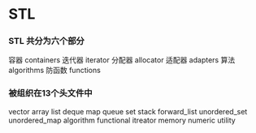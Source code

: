 STL
====

### STL 共分为六个部分

容器 containers
迭代器 iterator
分配器 allocator
适配器 adapters
算法 algorithms
防函数 functions

### 被组织在13个头文件中

vector
array
list
deque
map
queue
set
stack
forward_list
unordered_set
unordered_map
algorithm
functional
itreator
memory
numeric
utility

